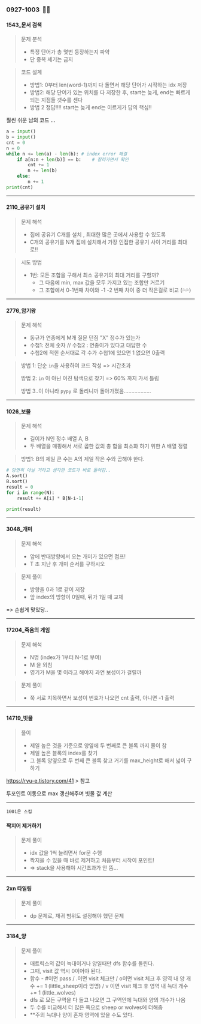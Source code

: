 ### 0927-1003 ​ :ok_woman:

#### 1543_문서 검색

>  문제 분석 
>
> - 특정 단어가 총 몇번 등장하는지 파악 
> - 단 중복 세기는 금지 

> 코드 설계 
>
> - 방법1: 0부터 len(word-1)까지 다 돌면서 해당 단어가 시작하는 idx 저장 
> - 방법2: 해당 단어가 있는 위치를 다 저장한 후, start는 늦게, end는 빠르게 되는 지점들 갯수를 센다 
> - 방법 2 정답!!!! start는 늦게 end는 이르게가 답의 핵심!!

훨씬 쉬운 남의 코드 ...

```python
a = input()
b = input()
cnt = 0
n = 0
while n <= len(a) - len(b):	# index error 해결 
    if a[n:n + len(b)] == b:	# 잘라가면서 확인 
        cnt += 1
        n += len(b)
    else:
        n += 1 
print(cnt)
```



<hr>

#### 2110_공유기 설치 

> 문제 해석 
>
> - 집에 공유기 C개를 설치 , 최대한 많은 곳에서 사용할 수 있도록 
> - C개의 공유기를 N개 집에 설치해서 가장 인접한 공유기 사이 거리를 최대로!!

> 시도 방법
>
> - 1번: 모든 조합을 구해서 최소 공유기의 최대 거리를 구할까?
>   - 그 다음에 min, max 값을 모두 가지고 있는 조합만 거르기 
>   - 그 조합에서 0-1번째 차이와 -1 -2 번째 차이 중 더 작은걸로 비교 (💦💦) 

<hr>

#### 2776_암기왕

> 문제 해석
>
> - 동규가 연종에게 M개 질문 던짐 "X" 정수가 있는가 
> - 수첩1: 전체 숫자 // 수첩2 : 연종이가 있다고 대답한 수 
> - 수첩2에 적힌 순서대로 각 수가 수첩1에 있으면 1 없으면 0출력

> 방법 1: 단순 `in`을 사용하여 코드 작성 => 시간초과
>
> 방법 2: `in` 이 아닌 이진 탐색으로 찾기 => 60% 까지 가서 틀림 
>
> 방법 3..이 아니라 `pypy` 로 돌리니까 돌아가졌음..................

<hr>

#### 1026_보물

> 문제 해석 
>
> - 길이가 N인 정수 배열 A, B
> - 두 배열을 매핑해서 서로 곱한 값의 총 합을 최소화 하기 위한 A 배열 정렬 

>  방법1: B의 제일 큰 수는 A의 제일 작은 수와 곱해야 한다. 

```python
# 당연히 아닐 거라고 생각한 코드가 바로 돌아감.. 
A.sort()
B.sort()
result = 0
for i in range(N):
    result += A[i] * B[N-i-1]

print(result)
```



<hr>

#### 3048_개미

> 문제 해석 
>
> - 앞에 반대방향에서 오는 개미가 있으면 점프! 
> - T 초 지난 후 개미 순서를 구하시오 

> 문제 풀이
>
> - 방향을 0과 1로 같이 저장
> - 앞 index의 방향이 0일때, 뒤가 1일 때 교체 

=> 손쉽게 맞았당..

<hr>

#### 17204_죽음의 게임

> 문제 해석
>
> - N명 (index가 1부터 N-1로 부여)
> - M 을 외침 
> - 영기가 M을 몇 이라고 해야지 과연 보성이가 걸릴까 

> 문제 풀이 
>
> - 쭉 서로 지목하면서 보성이 번호가 나오면 cnt 출력, 아니면 -1 출력

<hr>

#### 14719_빗물

> 풀이
>
> - 제일 높은 것을 기준으로 양옆에 두 번째로 큰 블록 까지 물이 참
> - 제일 높은 블록의 index를 찾기 
> - 그 블록 양옆으로 두 번째 큰 블록 찾고 거기를 max_height로 해서 넓이 구하기 

https://ryu-e.tistory.com/41 > 참고 

투포인트 이동으로 max 갱신해주며 빗물 값 계산 

<hr>

`1001은 스킵` 

#### 짝지어 제거하기

> 문제 풀이
>
> - idx 값을 1씩 늘리면서 for문 수행 
> - 짝지을 수 있을 때 바로 제거하고 처음부터 시작이 포인트! 
> - => stack을 사용해야 시간초과가 안 뜸...

<hr>

#### 2xn 타일링

> 문제 풀이 
>
> - dp 문제로, 재귀 범위도 설정해야 했던 문제 

<hr>

#### 3184_양

> 문제 풀이 
>
> - 매트릭스의 값이 늑대이거나 양일때만 dfs 함수를 돌린다. 
> - 그때, visit 값 역시 0이어야 된다.
> - 함수 - #이면 pass / .이면 visit 체크만 / o이면 visit 체크 후 영역 내 양 개수 += 1 (little_sheep이라 명명) / v 이면 visit 체크 후 영역 내 늑대 개수 += 1 (little_wolves)
> - dfs 로 모든 구역을 다 돌고 나오면 그 구역안에 늑대와 양의 개수가 나옴
> - 두 수를 비교해서 더 많은 쪽으로 sheep or wolves에 더해줌 
> - **주의 늑대나 양이 혼자 영역에 있을 수도 있다. 



 





